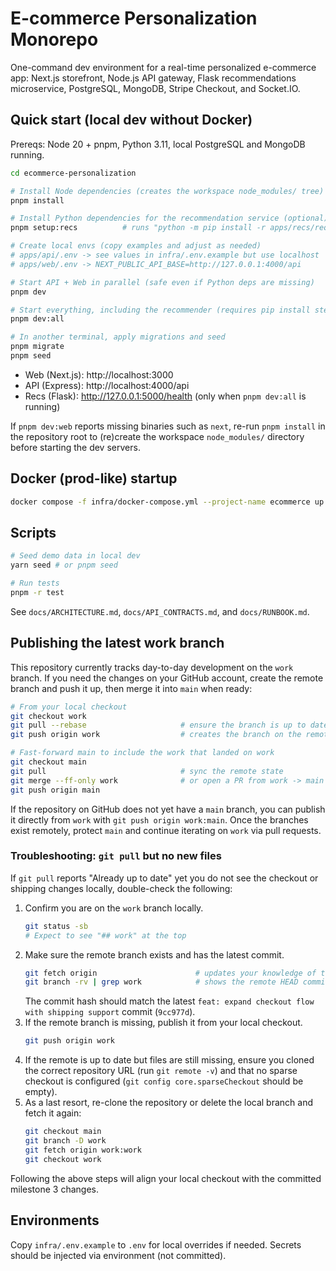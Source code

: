 # E-commerce Personalization Monorepo

One-command dev environment for a real-time personalized e-commerce app: Next.js storefront, Node.js API gateway, Flask recommendations microservice, PostgreSQL, MongoDB, Stripe Checkout, and Socket.IO.

## Quick start (local dev without Docker)

Prereqs: Node 20 + pnpm, Python 3.11, local PostgreSQL and MongoDB running.

```bash
cd ecommerce-personalization

# Install Node dependencies (creates the workspace node_modules/ tree)
pnpm install

# Install Python dependencies for the recommendation service (optional)
pnpm setup:recs          # runs "python -m pip install -r apps/recs/requirements.txt"

# Create local envs (copy examples and adjust as needed)
# apps/api/.env -> see values in infra/.env.example but use localhost
# apps/web/.env -> NEXT_PUBLIC_API_BASE=http://127.0.0.1:4000/api

# Start API + Web in parallel (safe even if Python deps are missing)
pnpm dev

# Start everything, including the recommender (requires pip install step)
pnpm dev:all

# In another terminal, apply migrations and seed
pnpm migrate
pnpm seed
```

- Web (Next.js): http://localhost:3000
- API (Express): http://localhost:4000/api
- Recs (Flask): http://127.0.0.1:5000/health (only when `pnpm dev:all` is running)

If `pnpm dev:web` reports missing binaries such as `next`, re-run `pnpm install` in the
repository root to (re)create the workspace `node_modules/` directory before starting
the dev servers.

## Docker (prod-like) startup

```bash
docker compose -f infra/docker-compose.yml --project-name ecommerce up --build
```

## Scripts

```bash
# Seed demo data in local dev
yarn seed # or pnpm seed

# Run tests
pnpm -r test
```

See `docs/ARCHITECTURE.md`, `docs/API_CONTRACTS.md`, and `docs/RUNBOOK.md`.

## Publishing the latest work branch

This repository currently tracks day-to-day development on the `work` branch. If you
need the changes on your GitHub account, create the remote branch and push it up, then
merge it into `main` when ready:

```bash
# From your local checkout
git checkout work
git pull --rebase                     # ensure the branch is up to date
git push origin work                  # creates the branch on the remote

# Fast-forward main to include the work that landed on work
git checkout main
git pull                              # sync the remote state
git merge --ff-only work              # or open a PR from work -> main
git push origin main
```

If the repository on GitHub does not yet have a `main` branch, you can publish it directly
from `work` with `git push origin work:main`. Once the branches exist remotely, protect
`main` and continue iterating on `work` via pull requests.

### Troubleshooting: `git pull` but no new files

If `git pull` reports "Already up to date" yet you do not see the checkout or shipping
changes locally, double-check the following:

1. Confirm you are on the `work` branch locally.
   ```bash
   git status -sb
   # Expect to see "## work" at the top
   ```
2. Make sure the remote branch exists and has the latest commit.
   ```bash
   git fetch origin                      # updates your knowledge of the remote
   git branch -rv | grep work            # shows the remote HEAD commit for work
   ```
   The commit hash should match the latest `feat: expand checkout flow with shipping support`
   commit (`9cc977d`).
3. If the remote branch is missing, publish it from your local checkout.
   ```bash
   git push origin work
   ```
4. If the remote is up to date but files are still missing, ensure you cloned the correct
   repository URL (run `git remote -v`) and that no sparse checkout is configured
   (`git config core.sparseCheckout` should be empty).
5. As a last resort, re-clone the repository or delete the local branch and fetch it again:
   ```bash
   git checkout main
   git branch -D work
   git fetch origin work:work
   git checkout work
   ```

Following the above steps will align your local checkout with the committed milestone 3
changes.

## Environments

Copy `infra/.env.example` to `.env` for local overrides if needed. Secrets should be injected via environment (not committed).
